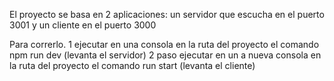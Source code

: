 El proyecto se basa en  2 aplicaciones: un servidor que escucha en el puerto 3001 y un cliente en el puerto 3000

Para correrlo.
1  ejecutar en una consola en la ruta del proyecto el comando npm run dev (levanta el servidor)
2 paso ejecutar en un a nueva consola en la ruta del proyecto el comando run start (levanta el cliente)

